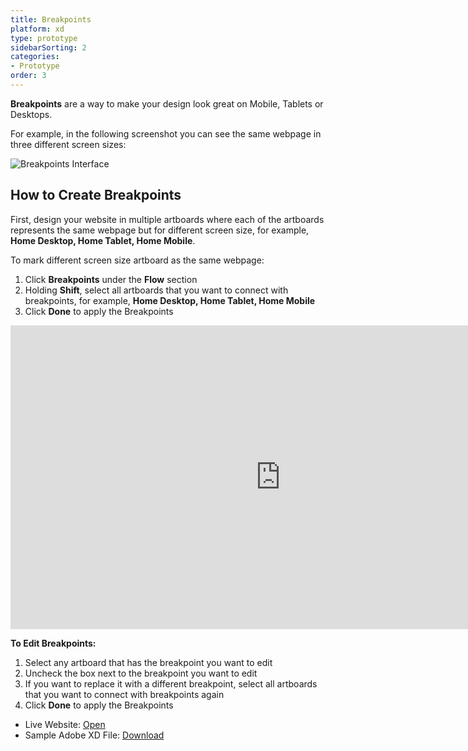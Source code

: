 ```yaml
---
title: Breakpoints
platform: xd
type: prototype
sidebarSorting: 2
categories: 
- Prototype
order: 3
---
```


**Breakpoints** are a way to make your design look great on Mobile, Tablets or Desktops.

For example, in the following screenshot you can see the same webpage in three different screen sizes:

![Breakpoints Interface](https://s3.amazonaws.com/animaapp/docs/adobe-xd/Prototype%20-%20breakpoints%20panel.png)
## How to Create Breakpoints

First, design your website in multiple artboards where each of the artboards represents the same webpage but for different screen size, for example, **Home Desktop, Home Tablet, Home Mobile**.


To mark different screen size artboard as the same webpage:

1. Click **Breakpoints** under the **Flow** section 
2. Holding **Shift**, select all artboards that you want to connect with breakpoints, for example, **Home Desktop, Home Tablet, Home Mobile**
3. Click **Done** to apply the Breakpoints

<iframe width="864" height="486" src="https://www.youtube.com/embed/2MhS3cu2lgg" frameborder="0" allow="accelerometer; autoplay; encrypted-media; gyroscope; picture-in-picture" allowfullscreen></iframe>

**To Edit Breakpoints:**
1. Select any artboard that has the breakpoint you want to edit
2. Uncheck the box next to the breakpoint you want to edit
3. If you want to replace it with a different breakpoint, select all artboards that you want to connect with breakpoints again
4. Click **Done** to apply the Breakpoints

* Live Website: [Open](https://anima-xd-foodies.animaapp.io "Open Anima XD Prototype in the browser")
* Sample Adobe XD File: [Download]( https://anima-uploads.s3.amazonaws.com/projects/5e947f1e0d8ddf58dbc04d1d/files/anima-xd-prototype-foodies.xd "Download Sample File")
